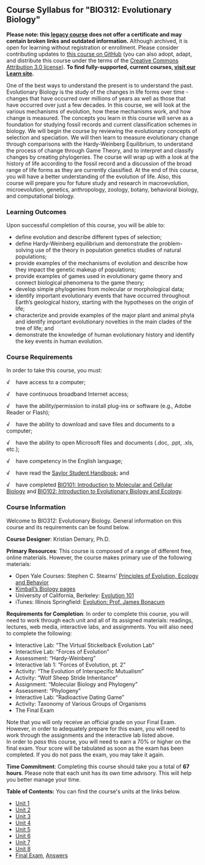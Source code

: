Course Syllabus for "BIO312: Evolutionary Biology"
--------------------------------------------------

**Please note: this [legacy course](https://sayloracademy.zendesk.com/hc/en-us/articles/206089967) does not offer a certificate and may contain 
broken links and outdated information.** Although archived, it is open 
for learning without registration or enrollment. Please consider contributing 
updates to [this course on GitHub](https://github.com/saylordotorg/course_bio312) 
(you can also adopt, adapt, and distribute this course under the terms of 
the [Creative Commons Attribution 3.0 license](http://creativecommons.org/licenses/by/3.0/)). **To find fully-supported, current courses, [visit our 
Learn site](https://learn.saylor.org).**

One of the best ways to understand the present is to understand the
past. Evolutionary Biology is the study of the changes in life forms
over time - changes that have occurred over millions of years as well as
those that have occurred over just a few decades. In this course, we
will look at the various mechanisms of evolution, how these mechanisms
work, and how change is measured. The concepts you learn in this course
will serve as a foundation for studying fossil records and current
classification schemes in biology. We will begin the course by reviewing
the evolutionary concepts of selection and speciation. We will then
learn to measure evolutionary change through comparisons with the
Hardy-Weinberg Equilibrium, to understand the process of change through
Game Theory, and to interpret and classify changes by creating
phylogenies. The course will wrap up with a look at the history of life
according to the fossil record and a discussion of the broad range of
life forms as they are currently classified. At the end of this course,
you will have a better understanding of the evolution of life. Also,
this course will prepare you for future study and research in
macroevolution, microevolution, genetics, anthropology, zoology, botany,
behavioral biology, and computational biology.

### Learning Outcomes

Upon successful completion of this course, you will be able to:  

-   define evolution and describe different types of selection;
-   define Hardy-Weinberg equilibrium and demonstrate the
    problem-solving use of the theory in population genetics studies of
    natural populations;
-   provide examples of the mechanisms of evolution and describe how
    they impact the genetic makeup of populations;
-   provide examples of games used in evolutionary game theory and
    connect biological phenomena to the game theory;
-   develop simple phylogenies from molecular or morphological data;
-   identify important evolutionary events that have occurred throughout
    Earth’s geological history, starting with the hypotheses on the
    origin of life;
-   characterize and provide examples of the major plant and animal
    phyla and identify important evolutionary novelties in the main
    clades of the tree of life; and
-   demonstrate the knowledge of human evolutionary history and identify
    the key events in human evolution. 

### Course Requirements

In order to take this course, you must:   
  
 √    have access to a computer;  
  
 √    have continuous broadband Internet access;  
  
 √    have the ability/permission to install plug-ins or software (e.g.,
Adobe Reader or Flash);  
  
 √    have the ability to download and save files and documents to a
computer;  
  
 √    have the ability to open Microsoft files and documents (.doc,
.ppt, .xls, etc.);  
  
 √    have competency in the English language;  
  
 √    have read the [Saylor Student
Handbook](http://www.saylor.org/site/wp-content/uploads/2012/05/Saylor-StudentHandbook.pdf);
and  
  
 √    have completed [BIO101: Introduction to Molecular and Cellular
Biology](http://www.saylor.org/courses/bio101a/) and [BIO102:
Introduction to Evolutionary Biology and
Ecology](http://www.saylor.org/courses/bio102/). 

### Course Information

Welcome to BIO312: Evolutionary Biology. General information on this
course and its requirements can be found below.  
  
 **Course Designer**: Kristian Demary, Ph.D.  
  
 **Primary Resources**: This course is composed of a range of different
free, online materials. However, the course makes primary use of the
following materials:  

-   Open Yale Courses: Stephen C. Stearns’ [Principles of Evolution,
    Ecology and
    Behavior](http://oyc.yale.edu/ecology-and-evolutionary-biology/eeb-122)
-   [Kimball’s Biology
    pages](http://users.rcn.com/jkimball.ma.ultranet/BiologyPages/)
-   University of California, Berkeley: [Evolution
    101](http://evolution.berkeley.edu/evosite/evo101/index.shtml)
-   iTunes: Illinois Springfield: [Evolution: Prof. James
    Bonacum](http://itunes.apple.com/itunes-u/evolution/id430684908)

**Requirements for Completion**: In order to complete this course, you
will need to work through each unit and all of its assigned materials:
readings, lectures, web media, interactive labs, and assignments. You
will also need to complete the following:  

-   Interactive Lab: “The Virtual Stickelback Evolution Lab”
-   Interactive Lab: “Forces of Evolution”
-   Assessment: “Hardy-Weinberg”
-   Interactive lab 1: “Forces of Evolution, pt. 2”
-   Activity: “The Evolution of Interspecific Mutualism”
-   Activity: “Wolf Sheep Stride Inheritance”
-   Assignment: “Molecular Biology and Phylogeny”
-   Assessment: “Phylogeny”
-   Interactive Lab: “Radioactive Dating Game”
-   Activity: Taxonomy of Various Groups of Organisms
-   The Final Exam

Note that you will only receive an official grade on your Final Exam.
However, in order to adequately prepare for this exam, you will need to
work through the assignments and the interactive lab listed above.  
 In order to *pass* this course, you will need to earn a 70% or higher
on the final exam. Your score will be tabulated as soon as the exam has
been completed. If you do not pass the exam, you may take it again.  
  
 **Time Commitment**: Completing this course should take you a total
of **67 hours**. Please note that each unit has its own time advisory.
This will help you better manage your time.  
  
**Table of Contents:** You can find the course's units at the links below.

- [Unit 1](https://legacy.saylor.org/bio312/Unit01/)
- [Unit 2](https://legacy.saylor.org/bio312/Unit02/)
- [Unit 3](https://legacy.saylor.org/bio312/Unit03/)
- [Unit 4](https://legacy.saylor.org/bio312/Unit04/)
- [Unit 5](https://legacy.saylor.org/bio312/Unit05/)
- [Unit 6](https://legacy.saylor.org/bio312/Unit06/)
- [Unit 7](https://legacy.saylor.org/bio312/Unit07/)
- [Unit 8](https://legacy.saylor.org/bio312/Unit08/)
- [Final Exam](http://saylordotorg.github.io/LegacyExams/BIO/BIO312/BIO312-FinalExam.html), [Answers](http://saylordotorg.github.io/LegacyExams/BIO/BIO312/BIO312-FinalExam-Answers.html)
